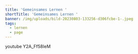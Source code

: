 ```yaml
---
title: 'Gemeinsames Lernen '
shortTitle: 'Gemeinsames Lernen '
banner: /img/uploads/bild-20230803-133256-d306fcbe-1-.jpeg
tags:
  - lernen
  - page
---
```

youtube Y2A_Ff58IeM

